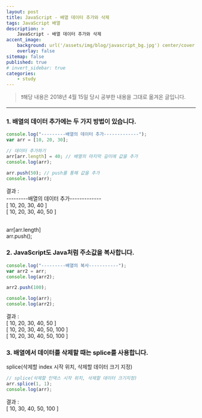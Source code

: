 ```yaml
---
layout: post
title: JavaScript - 배열 데이터 추가와 삭제
tags: JavaScript 배열
description: >
    JavaScript - 배열 데이터 추가와 삭제
accent_image:
    background: url('/assets/img/blog/javascript_bg.jpg') center/cover
    overlay: false
sitemap: false
published: true
# invert_sidebar: true
categories:
    - study
---
```


> ❗️해당 내용은 2018년 4월 15일 당시 공부한 내용을 그대로 옮겨온 글입니다.

---

### 1. 배열의 데이터 추가에는 두 가지 방법이 있습니다.

```javascript
console.log("---------배열의 데이터 추가-------------");
var arr = [10, 20, 30];

// 데이터 추가하기
arr[arr.length] = 40; // 배열의 마지막 길이에 값을 추가
console.log(arr);

arr.push(50); // push를 통해 값을 추가
console.log(arr);
```

결과 : <br>
---------배열의 데이터 추가-------------<br>
[ 10, 20, 30, 40 ]<br>
[ 10, 20, 30, 40, 50 ]<br><br>

arr[arr.length]<br>
arr.push();
<br>

### 2. JavaScript도 Java처럼 주소값을 복사합니다.

```javascript
console.log("---------배열의 복사-----------");
var arr2 = arr;
console.log(arr2);

arr2.push(100);

console.log(arr);
console.log(arr2);
```

결과 :<br>
[ 10, 20, 30, 40, 50 ]<br>
[ 10, 20, 30, 40, 50, 100 ]<br>
[ 10, 20, 30, 40, 50, 100 ]<br>

### 3. 배열에서 데이터를 삭제할 때는 splice를 사용합니다.

splice(삭제할 index 시작 위치, 삭제할 데이터 크기 지정)<br>

```javascript
// splice(삭제할 인덱스 시작 위치, 삭제할 데이터 크기지정)
arr.splice(1, 1);
console.log(arr);
```

결과 :<br>
[ 10, 30, 40, 50, 100 ]<br>
